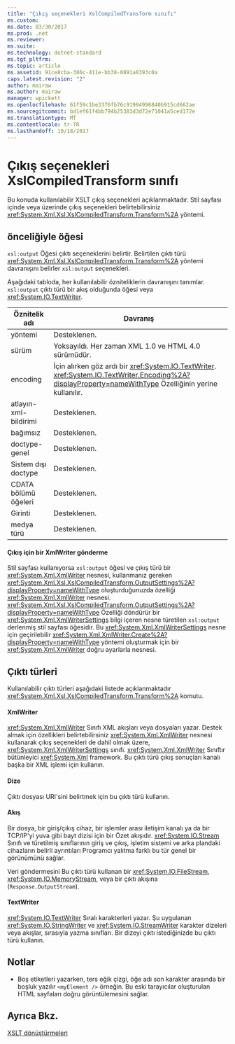 ```yaml
---
title: "Çıkış seçenekleri XslCompiledTransform sınıfı"
ms.custom: 
ms.date: 03/30/2017
ms.prod: .net
ms.reviewer: 
ms.suite: 
ms.technology: dotnet-standard
ms.tgt_pltfrm: 
ms.topic: article
ms.assetid: 91ce8cba-386c-411e-bb38-0891a0393c0a
caps.latest.revision: "2"
author: mairaw
ms.author: mairaw
manager: wpickett
ms.openlocfilehash: 61f59c1be3376fb76c91994996840b915cd662ae
ms.sourcegitcommit: bd1ef61f4bb794b25383d3d72e71041a5ced172e
ms.translationtype: MT
ms.contentlocale: tr-TR
ms.lasthandoff: 10/18/2017
---
```

# <a name="output-options-on-the-xslcompiledtransform-class"></a>Çıkış seçenekleri XslCompiledTransform sınıfı
Bu konuda kullanılabilir XSLT çıkış seçenekleri açıklanmaktadır. Stil sayfası içinde veya üzerinde çıkış seçenekleri belirtebilirsiniz <xref:System.Xml.Xsl.XslCompiledTransform.Transform%2A> yöntemi.  
  
## <a name="xsloutput-element"></a>önceliğiyle öğesi  
 `xsl:output` Öğesi çıktı seçeneklerini belirtir. Belirtilen çıktı türü <xref:System.Xml.Xsl.XslCompiledTransform.Transform%2A> yöntemi davranışını belirler `xsl:output` seçenekleri.  
  
 Aşağıdaki tabloda, her kullanılabilir özniteliklerin davranışını tanımlar. `xsl:output` çıktı türü bir akış olduğunda öğesi veya <xref:System.IO.TextWriter>.  
  
|Öznitelik adı|Davranış|  
|--------------------|--------------|  
|yöntemi|Desteklenen.|  
|sürüm|Yoksayıldı. Her zaman XML 1.0 ve HTML 4.0 sürümüdür.|  
|encoding|İçin alırken göz ardı bir <xref:System.IO.TextWriter>. <xref:System.IO.TextWriter.Encoding%2A?displayProperty=nameWithType> Özelliğinin yerine kullanılır.|  
|atlayın-xml-bildirimi|Desteklenen.|  
|bağımsız|Desteklenen.|  
|doctype-genel|Desteklenen.|  
|Sistem dışı doctype|Desteklenen.|  
|CDATA bölümü öğeleri|Desteklenen.|  
|Girinti|Desteklenen.|  
|medya türü|Desteklenen.|  
  
#### <a name="sending-output-to-an-xmlwriter"></a>Çıkış için bir XmlWriter gönderme  
 Stil sayfası kullanıyorsa `xsl:output` öğesi ve çıkış türü bir <xref:System.Xml.XmlWriter> nesnesi, kullanmanız gereken <xref:System.Xml.Xsl.XslCompiledTransform.OutputSettings%2A?displayProperty=nameWithType> oluşturduğunuzda özelliği <xref:System.Xml.XmlWriter> nesnesi. <xref:System.Xml.Xsl.XslCompiledTransform.OutputSettings%2A?displayProperty=nameWithType> Özelliği döndürür bir <xref:System.Xml.XmlWriterSettings> bilgi içeren nesne türetilen `xsl:output` derlenmiş stil sayfası öğesidir. Bu <xref:System.Xml.XmlWriterSettings> nesne için geçirilebilir <xref:System.Xml.XmlWriter.Create%2A?displayProperty=nameWithType> yöntemi oluşturmak için bir <xref:System.Xml.XmlWriter> doğru ayarlarla nesnesi.  
  
## <a name="output-types"></a>Çıktı türleri  
 Kullanılabilir çıktı türleri aşağıdaki listede açıklanmaktadır <xref:System.Xml.Xsl.XslCompiledTransform.Transform%2A> komutu.  
  
#### <a name="xmlwriter"></a>XmlWriter  
 <xref:System.Xml.XmlWriter> Sınıfı XML akışları veya dosyaları yazar. Destek almak için özellikleri belirtebilirsiniz <xref:System.Xml.XmlWriter> nesnesi kullanarak çıkış seçenekleri de dahil olmak üzere, <xref:System.Xml.XmlWriterSettings> sınıfı. <xref:System.Xml.XmlWriter> Sınıftır bütünleyici <xref:System.Xml> framework. Bu çıktı türü çıkış sonuçları kanalı başka bir XML işlemi için kullanın.  
  
#### <a name="string"></a>Dize  
 Çıktı dosyası URI'sini belirtmek için bu çıktı türü kullanın.  
  
#### <a name="stream"></a>Akış  
 Bir dosya, bir giriş/çıkış cihaz, bir işlemler arası iletişim kanalı ya da bir TCP/IP'yi yuva gibi bayt dizisi için bir Özet akışıdır. <xref:System.IO.Stream> Sınıfı ve türetilmiş sınıflarının giriş ve çıkış, işletim sistemi ve arka plandaki cihazların belirli ayrıntıları Programcı yalıtma farklı bu tür genel bir görünümünü sağlar.  
  
 Veri göndermesini Bu çıktı türü kullanan bir <xref:System.IO.FileStream>, <xref:System.IO.MemoryStream>, veya bir çıktı akışına (`Response.OutputStream`).  
  
#### <a name="textwriter"></a>TextWriter  
 <xref:System.IO.TextWriter> Sıralı karakterleri yazar. Şu uygulanan <xref:System.IO.StringWriter> ve <xref:System.IO.StreamWriter> karakter dizeleri veya akışlar, sırasıyla yazma sınıfları. Bir dizeyi çıktı istediğinizde bu çıktı türü kullanın.  
  
## <a name="notes"></a>Notlar  
  
-   Boş etiketleri yazarken, ters eğik çizgi, öğe adı son karakter arasında bir boşluk yazılır `<myElement />` örneğin. Bu eski tarayıcılar oluşturulan HTML sayfaları doğru görüntülemesini sağlar.  
  
## <a name="see-also"></a>Ayrıca Bkz.  
 [XSLT dönüştürmeleri](../../../../docs/standard/data/xml/xslt-transformations.md)
